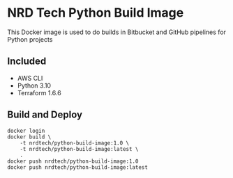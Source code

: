 # NRD Tech Python Build Image
This Docker image is used to do builds in Bitbucket and GitHub pipelines for Python projects

## Included
- AWS CLI
- Python 3.10
- Terraform 1.6.6

## Build and Deploy
```
docker login
docker build \
    -t nrdtech/python-build-image:1.0 \
    -t nrdtech/python-build-image:latest \
    .
docker push nrdtech/python-build-image:1.0
docker push nrdtech/python-build-image:latest

```